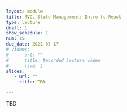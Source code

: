 ```yaml
---
layout: module
title: MVC, State Management; Intro to React
type: lecture
draft: 1
show_schedule: 1
num: 15
due_date: 2021-05-17
# videos: 
#    - url: ""
#      title: Recorded Lecture Video
#      live: 1
slides:
   - url: ""
     title: TBD

---
```


TBD